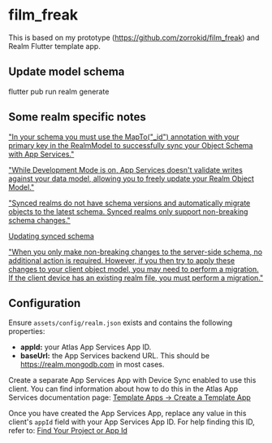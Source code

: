 # film_freak

This is based on my prototype (https://github.com/zorrokid/film_freak) and Realm Flutter template app. 

## Update model schema 

flutter pub run realm generate

## Some realm specific notes

["In your schema you must use the MapTo("_id") annotation with your primary key in the RealmModel to successfully sync your Object Schema with App Services."](https://www.mongodb.com/docs/realm/sdk/flutter/model-data/define-realm-object-schema/)

["While Development Mode is on, App Services doesn't validate writes against your data model, allowing you to freely update your Realm Object Model."](https://www.mongodb.com/docs/atlas/app-services/sync/data-model/create-a-schema/)

["Synced realms do not have schema versions and automatically migrate objects to the latest schema. Synced realms only support non-breaking schema changes."](https://www.mongodb.com/docs/realm/sdk/flutter/model-data/update-realm-object-schema/#std-label-flutter-manually-migrate-schema)

[Updating synced schema](https://www.mongodb.com/docs/atlas/app-services/sync/data-model/update-schema/#std-label-synced-schema-overview)

["When you only make non-breaking changes to the server-side schema, no additional action is required. However, if you then try to apply these changes to your client object model, you may need to perform a migration. If the client device has an existing realm file, you must perform a migration."](https://www.mongodb.com/docs/atlas/app-services/sync/data-model/update-schema/#std-label-synced-schema-overview)



## Configuration

Ensure `assets/config/realm.json` exists and contains the following properties:

- **appId:** your Atlas App Services App ID.
- **baseUrl:** the App Services backend URL. This should be https://realm.mongodb.com in most cases.

Create a separate App Services App with Device Sync
enabled to use this client. You can find information about how to do this
in the Atlas App Services documentation page:
[Template Apps -> Create a Template App](https://www.mongodb.com/docs/atlas/app-services/reference/template-apps/#create-a-template-app)

Once you have created the App Services App, replace any value in this client's
`appId` field with your App Services App ID. For help finding this ID, refer
to: [Find Your Project or App Id](https://www.mongodb.com/docs/atlas/app-services/reference/find-your-project-or-app-id/)
